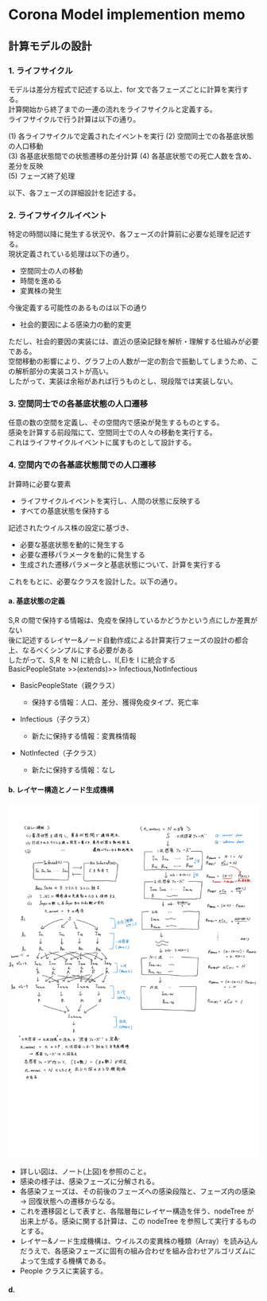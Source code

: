 # Corona Model implemention memo

## 計算モデルの設計

### 1. ライフサイクル

モデルは差分方程式で記述する以上、for 文で各フェーズごとに計算を実行する。  
計算開始から終了までの一連の流れをライフサイクルと定義する。  
ライフサイクルで行う計算は以下の通り。

(1) 各ライフサイクルで定義されたイベントを実行
(2) 空間同士での各基底状態の人口移動  
(3) 各基底状態間での状態遷移の差分計算
(4) 各基底状態での死亡人数を含め、差分を反映  
(5) フェーズ終了処理

以下、各フェーズの詳細設計を記述する。

### 2. ライフサイクルイベント

特定の時間以降に発生する状況や、各フェーズの計算前に必要な処理を記述する。  
現状定義されている処理は以下の通り。

- 空間同士の人の移動
- 時間を進める
- 変異株の発生

今後定義する可能性のあるものは以下の通り

- 社会的要因による感染力の動的変更

ただし、社会的要因の実装には、直近の感染記録を解析・理解する仕組みが必要である。  
空間移動の影響により、グラフ上の人数が一定の割合で振動してしまうため、この解析部分の実装コストが高い。  
したがって、実装は余裕があれば行うものとし、現段階では実装しない。

### 3. 空間同士での各基底状態の人口遷移

任意の数の空間を定義し、その空間内で感染が発生するものとする。  
感染を計算する前段階にて、空間同士での人々の移動を実行する。  
これはライフサイクルイベントに属すものとして設計する。

### 4. 空間内での各基底状態間での人口遷移

計算時に必要な要素

- ライフサイクルイベントを実行し、人間の状態に反映する
- すべての基底状態を保持する

記述されたウイルス株の設定に基づき、

- 必要な基底状態を動的に発生する
- 必要な遷移パラメータを動的に発生する
- 生成された遷移パラメータと基底状態について、計算を実行する

これをもとに、必要なクラスを設計した。以下の通り。

#### a. 基底状態の定義

S,R の間で保持する情報は、免疫を保持しているかどうかという点にしか差異がない  
後に記述するレイヤー&ノード自動作成による計算実行フェーズの設計の都合上、なるべくシンプルにする必要がある  
したがって、S,R を NI に統合し、I(,E)を I に統合する  
BasicPeopleState >>(extends)>> Infectious,NotInfectious

- BasicPeopleState（親クラス）

  - 保持する情報：人口、差分、獲得免疫タイプ、死亡率

- Infectious（子クラス）

  - 新たに保持する情報：変異株情報

- NotInfected（子クラス）
  - 新たに保持する情報：なし

#### b. レイヤー構造とノード生成機構

<img src="./src/images/2022.01.16-1.jpg">

- 詳しい図は、ノート(上図)を参照のこと。
- 感染の様子は、感染フェーズに分解される。
- 各感染フェーズは、その前後のフェーズへの感染段階と、フェーズ内の感染 -> 回復状態への遷移からなる。
- これを遷移図として表すと、各階層毎にレイヤー構造を伴う、nodeTree が出来上がる。感染に関する計算は、この nodeTree を参照して実行するものとする。
- レイヤー&ノード生成機構は、ウイルスの変異株の種類（Array）を読み込んだうえで、各感染フェーズに固有の組み合わせを組み合わせアルゴリズムによって生成する機構である。
- People クラスに実装する。

#### d.
